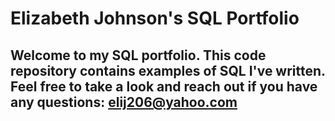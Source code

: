 # Elizabeth Johnson's SQL Portfolio

## Welcome to my SQL portfolio. This code repository contains examples of SQL I've written. Feel free to take a look and reach out if you have any questions: elij206@yahoo.com
